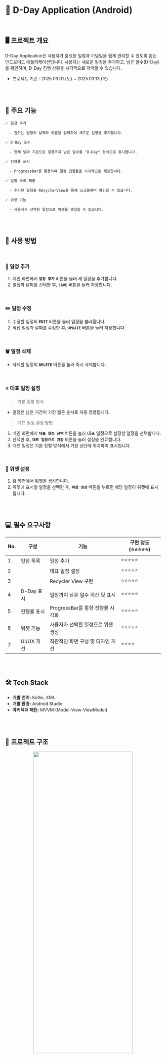 # 📱 D-Day Application (Android)

<br>

## 🖥️ 프로젝트 개요

D-Day Application은 사용자가 중요한 일정과 기념일을 쉽게 관리할 수 있도록 돕는 안드로이드 애플리케이션입니다.
사용자는 새로운 일정을 추가하고, 남은 일수(D-Day)를 확인하며, D-Day 진행 상황을 시각적으로 파악할 수 있습니다.

- 프로젝트 기간 : 2025.03.01.(토)  ~ 2025.03.13.(목)


<br><br>


## 📝 주요 기능

    ✅ 일정 추가

      - 원하는 일정의 날짜와 이름을 입력하여 새로운 일정을 추가합니다.

    ✅ D-Day 표시

      - 현재 날짜 기준으로 일정까지 남은 일수를 "D-Day" 형식으로 표시합니다.
        
    ✅ 진행률 표시

      - ProgressBar를 활용하여 일정 진행률을 시각적으로 제공합니다.

    ✅ 일정 목록 제공

      - 추가된 일정을 RecyclerView를 통해 스크롤하며 확인할 수 있습니다.

    ✅ 위젯 기능

      - 사용자가 선택한 일정으로 위젯을 생성할 수 있습니다.

<br><br>


## 🚀 사용 방법  

<br>

### 📌 일정 추가  
1. 메인 화면에서 **`일정 추가`** 버튼을 눌러 새 일정을 추가합니다.  
2. 일정과 날짜를 선택한 후, **`SAVE`** 버튼을 눌러 저장합니다.  

<br>

### ✏️ 일정 수정  
1. 수정할 일정의 **`EDIT`** 버튼을 눌러 일정을 불러옵니다.  
2. 직접 일정과 날짜를 수정한 후, **`UPDATE`** 버튼을 눌러 저장합니다.  

<br>

### 🗑️ 일정 삭제  
- 삭제할 일정의 **`DELETE`** 버튼을 눌러 즉시 삭제합니다.  

<br>

### ⭐ 대표 일정 설정  

  > 기본 정렬 방식
  - 일정은 남은 기간이 가장 짧은 순서로 자동 정렬됩니다.  

  > 대표 일정 설정 방법
  1. 메인 화면에서 **`대표 일정 선택`** 버튼을 눌러 대표 일정으로 설정할 일정을 선택합니다.  
  2. 선택한 후, **`대표 일정으로 저장`** 버튼을 눌러 설정을 완료합니다.  
  3. 대표 일정은 기본 정렬 방식에서 가장 상단에 위치하여 표시됩니다.  

<br>

### 📲 위젯 설정  
1. 홈 화면에서 위젯을 생성합니다.  
2. 위젯에 표시할 일정을 선택한 후, **`위젯 생성`** 버튼을 누르면 해당 일정이 위젯에 표시됩니다.  



<br><br>


## 💻 필수 요구사항

| No.  | 구분               | 기능                                 | 구현 정도(⭐⭐⭐⭐⭐)                                            |
| ---- | ------------------ | ------------------------------------ | ----------------------------------------------------------- |
| 1 | 일정 목록 | 일정 추가 | ⭐⭐⭐⭐⭐ |
| 2 | | 대표 일정 설정 | ⭐⭐⭐⭐⭐ |
| 3 | | Recycler View 구현 | ⭐⭐⭐⭐⭐ |
| 4	| D-Day 표시 |	일정까지 남은 일수 계산 및 표시 |	⭐⭐⭐⭐⭐ |
| 5	| 진행률 표시 |	ProgressBar를 통한 진행률 시각화 | ⭐⭐⭐⭐⭐ |
| 6	| 위젯 기능 |	사용자가 선택한 일정으로 위젯 생성 | ⭐⭐⭐⭐⭐ |
| 7	| UI/UX 개선 |	직관적인 화면 구성 및 디자인 개선 |	⭐⭐⭐⭐ |


<br><br>


## 🛠 Tech Stack

- **개발 언어:** Kotlin, XML
- **개발 환경:** Android Studio
- **아키텍처 패턴:** MVVM (Model-View-ViewModel)

<br><br>



## 📂 프로젝트 구조

<p align="center">
  <img src="https://github.com/user-attachments/assets/3b0c198a-fb07-4cf1-94af-d4faa40368c8" width="80%" height="50%" alt=" ">
</p>




<br><br>

## 🎥 실행 영상  

 **이미지 클릭 시 실행 영상으로 이동**  

<p align="center">
  <a href="https://youtube.com/shorts/Yisq9c2B4DM?feature=share">
    <img src="https://github.com/user-attachments/assets/360b56a2-fc59-4893-a410-bcbffdb0f39f" width="50%" height="40%" alt="실행 영상 보기">
  </a>
</p>

<br>

### 📲 갤럭시 S20 실행 화면  

<table>
  <tr>
    <th>아이콘 & 메인화면</th>
    <th>일정 목록 & 수정</th>
    <th>일정 삭제 & 대표 일정 설정</th>
  </tr>
  <tr>
    <td valign="top">
      <br>▶️ 디데이앱 아이콘<br><br>
      <img src="https://github.com/user-attachments/assets/de694bfe-e5bc-4767-839e-0c27e0cae9b7" width="200">
    </td>
    <td valign="top">
      <br>▶️ 일정 목록<br><br>
      <img src="https://github.com/user-attachments/assets/92346d0f-8599-4246-b22a-ccd9637ae48d" width="200">
    </td>
    <td valign="top">
      <br>▶️ 일정 삭제<br><br>
      <img src="https://github.com/user-attachments/assets/206c3ade-9e4f-49c0-822b-e43fc6fabb2f" width="200">
    </td>
  </tr>
  <tr>
    <td valign="top">
      <br>▶️ 메인 화면<br><br>
      <img src="https://github.com/user-attachments/assets/4ad41dbe-b36e-4fdf-bfd9-2003acfeb91a" width="200">
    </td>
    <td valign="top">
      <br>▶️ 일정 수정<br><br>
      <img src="https://github.com/user-attachments/assets/2dcbd218-7292-4dcc-8c92-ee86e2a5c81f" width="200">
    </td>
    <td valign="top">
      <br>▶️ 대표 일정 설정<br><br>
      <img src="https://github.com/user-attachments/assets/83cdb2d5-7aa3-4d44-a173-1189840a60b0" width="200">
    </td>
  </tr>
</table>

<br>

<table>
  <tr>
    <th>대표 일정 & 위젯 설정</th>
    <th>위젯 선택 & 화면 표시</th>
    <th>위젯 추가 & 크기 조절</th>
  </tr>
  <tr>
    <td valign="top">
      <br>▶️ 대표 일정 상단 위치<br><br>
      <img src="https://github.com/user-attachments/assets/3ad928d9-949e-4a15-aa05-4b4962bbad4d" width="200">
    </td>
    <td valign="top">
      <br>▶️ 위젯에 표시될 일정 선택<br><br>
      <img src="https://github.com/user-attachments/assets/76c3e94a-5c40-401d-bc0c-d2206477584a" width="200">
    </td>
    <td valign="top">
      <br>▶️ 위젯 여러 개 생성 가능<br><br>
      <img src="https://github.com/user-attachments/assets/0a91e951-b334-46fd-8968-c5dc0914a2ea" width="200">
    </td>
  </tr>
  <tr>
    <td valign="top">
      <br>▶️ 위젯 설정 가능<br><br>
      <img src="https://github.com/user-attachments/assets/d9fa8df0-30c7-47f5-a264-b594fea26df1" width="200">
    </td>
    <td valign="top">
      <br>▶️ 위젯 화면<br><br>
      <img src="https://github.com/user-attachments/assets/4642f095-3468-4a04-849c-930ff877f394" width="200">
    </td>
    <td valign="top">
      <br>▶️ 위젯 가로 사이즈 조절<br><br>
      <img src="https://github.com/user-attachments/assets/4ceb645e-1674-4457-ab88-ecb99af740b8" width="200">
    </td>
  </tr>
</table>


📌 **[앱 아이콘 이미지 출처](https://m.blog.naver.com/jobobo12/223115307453)**




<br><br>

## 📅개발일지

| No.  | Date     | Function   | ToDo                                                         | Done                                                         |
| ---- | -------- | ------ | ------------------------------------------------------------ | ------------------------------------------------------------ |


<br><br>



## 🔥이슈 관리

| No.   | Content                                                      | Solve    | follow-up                                                    |
| ---- | ------------------------------------------------------------ | -------- | ------------------------------------------------------------ |


<br><br>
